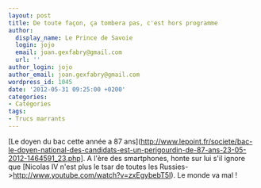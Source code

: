```yaml
---
layout: post
title: De toute façon, ça tombera pas, c'est hors programme
author:
  display_name: Le Prince de Savoie
  login: jojo
  email: joan.gexfabry@gmail.com
  url: ''
author_login: jojo
author_email: joan.gexfabry@gmail.com
wordpress_id: 1045
date: '2012-05-31 09:25:00 +0200'
categories:
- Catégories
tags:
- Trucs marrants
---
```

[Le doyen du bac cette année a 87 ans](http://www.lepoint.fr/societe/bac-le-doyen-national-des-candidats-est-un-perigourdin-de-87-ans-23-05-2012-1464591_23.php]. A l'ère des smartphones, honte sur lui s'il ignore que [Nicolas IV n'est plus le tsar de toutes les Russies->http://www.youtube.com/watch?v=zxEgybebT5I). Le monde va mal !
